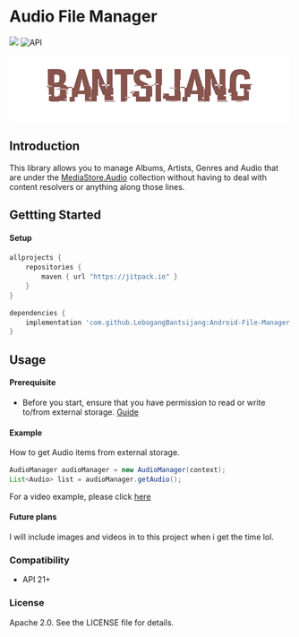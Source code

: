 # Audio File Manager
[![](https://jitpack.io/v/LebogangBantsijang/Android-File-Manager.svg)](https://jitpack.io/#LebogangBantsijang/Android-File-Manager)  ![API](https://img.shields.io/badge/Android-21+-red.svg)

![Logo](https://raw.githubusercontent.com/LebogangBantsijang/Audio-File-Manager/master/profile-image.png)

## Introduction

This library allows you to manage Albums, Artists, Genres and Audio that are under the [MediaStore.Audio](https://developer.android.com/reference/android/provider/MediaStore.Audio) collection without having to deal with content resolvers or anything along those lines.

## Gettting Started

#### Setup
```gradle
allprojects {
    repositories {
        maven { url "https://jitpack.io" }
    }
}
```

```gradle
dependencies {
    implementation 'com.github.LebogangBantsijang:Android-File-Manager:2.0.1'
}
```
## Usage

#### Prerequisite
* Before you start, ensure that you have permission to read or write to/from external storage. [Guide](https://developer.android.com/guide/topics/permissions/overview)

#### Example
How to get Audio items from external storage. 

```java
AudioManager audioManager = new AudioManager(context);
List<Audio> list = audioManager.getAudio();

```

For a video example, please click [here](https://youtu.be/T1jc-OqviLMw)

#### Future plans
I will include images and videos in to this project when i get the time lol.

### Compatibility
* API 21+

### License
Apache 2.0. See the LICENSE file for details.

